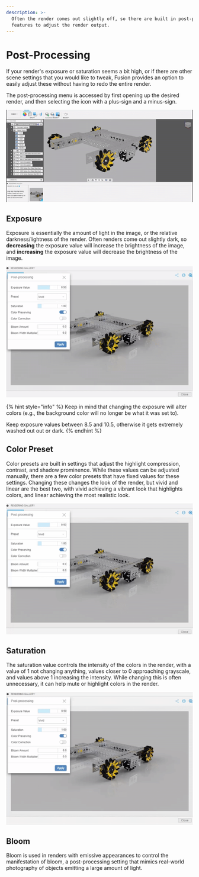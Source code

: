```yaml
---
description: >-
  Often the render comes out slightly off, so there are built in post-processing
  features to adjust the render output.
---
```


# Post-Processing

If your render's exposure or saturation seems a bit high, or if there are other scene settings that you would like to tweak, Fusion provides an option to easily adjust these without having to redo the entire render.

The post-processing menu is accessed by first opening up the desired render, and then selecting the icon with a plus-sign and a minus-sign.

![Accessing the post-processing menu](../.gitbook/assets/8e0b6abd9171d2ad208ea6f7bfc76f4a.gif)

## Exposure

Exposure is essentially the amount of light in the image, or the relative darkness/lightness of the render. Often renders come out slightly dark, so **decreasing** the exposure value will increase the brightness of the image, and **increasing** the exposure value will decrease the brightness of the image.

![Adjusting the exposure of a render](../.gitbook/assets/cbdd1e232141c52b60faea5ec59c15f6.gif)

{% hint style="info" %}
Keep in mind that changing the exposure will alter colors \(e.g., the background color will no longer be what it was set to\).

Keep exposure values between 8.5 and 10.5, otherwise it gets extremely washed out out or dark.
{% endhint %}

## Color Preset

Color presets are built in settings that adjust the highlight compression, contrast, and shadow prominence. While these values can be adjusted manually, there are a few color presets that have fixed values for these settings. Changing these changes the look of the render, but vivid and linear are the best two, with vivid achieving a vibrant look that highlights colors, and linear achieving the most realistic look.

![Changing the color preset](../.gitbook/assets/95375488aca27788cad8ff7e82c18b5a.gif)

## Saturation

The saturation value controls the intensity of the colors in the render, with a value of 1 not changing anything, values closer to 0 approaching grayscale, and values above 1 increasing the intensity. While changing this is often unnecessary, it can help mute or highlight colors in the render.

![Adjusting the saturation of the render](../.gitbook/assets/700ffef3dabae838ea4e7d8a0aa98624.gif)

## Bloom

Bloom is used in renders with emissive appearances to control the manifestation of bloom, a post-processing setting that mimics real-world photography of objects emitting a large amount of light.

